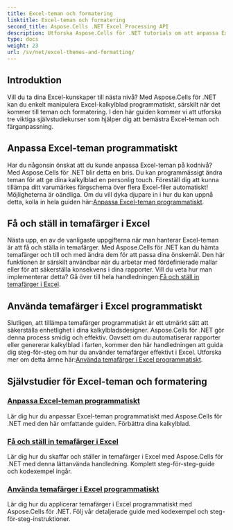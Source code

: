 ```yaml
---
title: Excel-teman och formatering
linktitle: Excel-teman och formatering
second_title: Aspose.Cells .NET Excel Processing API
description: Utforska Aspose.Cells för .NET tutorials om att anpassa Excel-teman, ställa in temafärger och använda temafärger programmatiskt. Förbättra dina Excel-kunskaper.
type: docs
weight: 23
url: /sv/net/excel-themes-and-formatting/
---
```

## Introduktion

Vill du ta dina Excel-kunskaper till nästa nivå? Med Aspose.Cells för .NET kan du enkelt manipulera Excel-kalkylblad programmatiskt, särskilt när det kommer till teman och formatering. I den här guiden kommer vi att utforska tre viktiga självstudiekurser som hjälper dig att bemästra Excel-teman och färganpassning.

## Anpassa Excel-teman programmatiskt

Har du någonsin önskat att du kunde anpassa Excel-teman på kodnivå? Med Aspose.Cells för .NET blir detta en bris. Du kan programmässigt ändra teman för att ge dina kalkylblad en personlig touch. Föreställ dig att kunna tillämpa ditt varumärkes färgschema över flera Excel-filer automatiskt! Möjligheterna är oändliga. Om du vill dyka djupare in i hur du kan uppnå detta, kolla in hela guiden här:[Anpassa Excel-teman programmatiskt](./customizing-excel-themes/).

## Få och ställ in temafärger i Excel

 Nästa upp, en av de vanligaste uppgifterna när man hanterar Excel-teman är att få och ställa in temafärger. Med Aspose.Cells för .NET kan du hämta temafärger och till och med ändra dem för att passa dina önskemål. Den här funktionen är särskilt användbar när du arbetar med fördefinierade mallar eller för att säkerställa konsekvens i dina rapporter. Vill du veta hur man implementerar detta? Gå över till hela handledningen:[Få och ställ in temafärger i Excel](./getting-and-setting-theme-colors/).

## Använda temafärger i Excel programmatiskt

Slutligen, att tillämpa temafärger programmatiskt är ett utmärkt sätt att säkerställa enhetlighet i dina kalkylbladsdesigner. Aspose.Cells för .NET gör denna process smidig och effektiv. Oavsett om du automatiserar rapporter eller genererar kalkylblad i farten, kommer den här handledningen att guida dig steg-för-steg om hur du använder temafärger effektivt i Excel. Utforska mer om detta ämne här:[Använda temafärger i Excel programmatiskt](./utilizing-theme-colors/).

## Självstudier för Excel-teman och formatering
### [Anpassa Excel-teman programmatiskt](./customizing-excel-themes/)
Lär dig hur du anpassar Excel-teman programmatiskt med Aspose.Cells för .NET med den här omfattande guiden. Förbättra dina kalkylblad.
### [Få och ställ in temafärger i Excel](./getting-and-setting-theme-colors/)
Lär dig hur du skaffar och ställer in temafärger i Excel med Aspose.Cells för .NET med denna lättanvända handledning. Komplett steg-för-steg-guide och kodexempel ingår.
### [Använda temafärger i Excel programmatiskt](./utilizing-theme-colors/)
Lär dig hur du applicerar temafärger i Excel programmatiskt med Aspose.Cells för .NET. Följ vår detaljerade guide med kodexempel och steg-för-steg-instruktioner.
